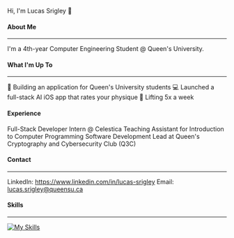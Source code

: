 Hi, I'm Lucas Srigley 👋
#### About Me
---
I'm a 4th-year Computer Engineering Student @ Queen's University.

#### What I'm Up To
---
🚀 Building an application for Queen's University students
💻 Launched a full-stack AI iOS app that rates your physique
💪 Lifting 5x a week

#### Experience
Full-Stack Developer Intern @ Celestica
Teaching Assistant for Introduction to Computer Programming
Software Development Lead at Queen's Cryptography and Cybersecurity Club (Q3C)

#### Contact 
--- 
LinkedIn:  https://www.linkedin.com/in/lucas-srigley
Email:     lucas.srigley@queensu.ca

#### Skills
---
[![My Skills](https://skillicons.dev/icons?i=anaconda,arduino,aws,html,c,cpp,css,docker,express,firebase,flask,gcp,git,heroku,html,java,js,mongodb,mysql,nextjs,nodejs,npm,opencv,sklearn,nextjs,nodejs,npm,php,postgres,postman,py,qt,redis,react,spring,sqlite,sklearn,tailwind,ts)](https://skillicons.dev)
